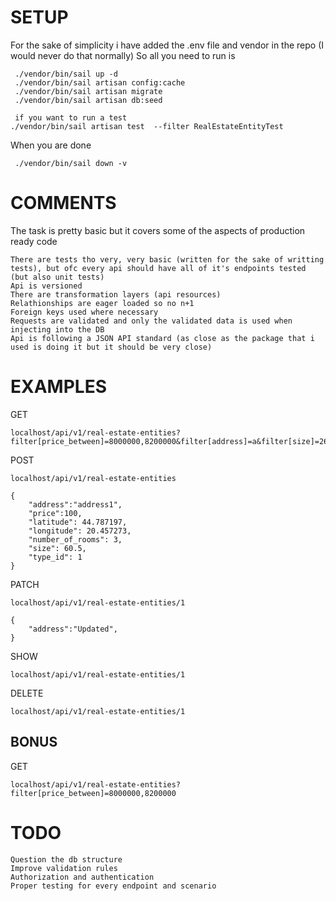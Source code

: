 
# SETUP
For the sake of simplicity i have added the .env file and vendor in the repo (I would never do that normally)
So all you need to run is
```
 ./vendor/bin/sail up -d
 ./vendor/bin/sail artisan config:cache
 ./vendor/bin/sail artisan migrate
 ./vendor/bin/sail artisan db:seed

 if you want to run a test
./vendor/bin/sail artisan test  --filter RealEstateEntityTest

```

When you are done
```
 ./vendor/bin/sail down -v
```

# COMMENTS
The task is pretty basic but it covers some of the aspects of production ready code
```
There are tests tho very, very basic (written for the sake of writting tests), but ofc every api should have all of it's endpoints tested (but also unit tests)
Api is versioned
There are transformation layers (api resources)
Relathionships are eager loaded so no n+1
Foreign keys used where necessary
Requests are validated and only the validated data is used when injecting into the DB
Api is following a JSON API standard (as close as the package that i used is doing it but it should be very close)
```
# EXAMPLES

GET 
```
localhost/api/v1/real-estate-entities?filter[price_between]=8000000,8200000&filter[address]=a&filter[size]=2676&filter[number_of_rooms]=5
```

POST 

```
localhost/api/v1/real-estate-entities

{
    "address":"address1",
    "price":100,
    "latitude": 44.787197,
    "longitude": 20.457273,
    "number_of_rooms": 3,
    "size": 60.5,
    "type_id": 1
}
```

PATCH 

```
localhost/api/v1/real-estate-entities/1

{
    "address":"Updated",
}
```


SHOW 

```
localhost/api/v1/real-estate-entities/1
```

DELETE 

```
localhost/api/v1/real-estate-entities/1
```

## BONUS
GET 
```
localhost/api/v1/real-estate-entities?filter[price_between]=8000000,8200000
```

# TODO
```
Question the db structure
Improve validation rules
Authorization and authentication
Proper testing for every endpoint and scenario
```